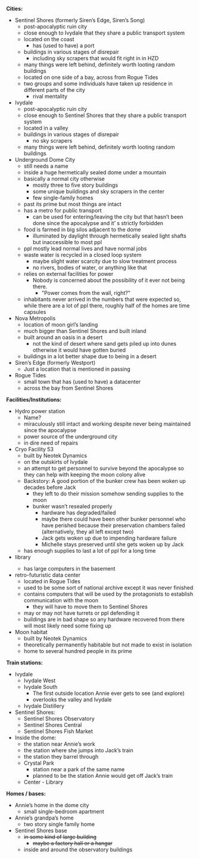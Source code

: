 **Cities:**

* Sentinel Shores (formerly Siren’s Edge, Siren’s Song) 
  * post-apocalyptic ruin city
  * close enough to Ivydale that they share a public transport system
  * located on the coast 
    * has (used to have) a port
  * buildings in various stages of disrepair 
    * including sky scrapers that would fit right in in HZD
  * many things were left behind, definitely worth looting random buildings
  * located on one side of a bay, across from Rogue Tides
  * two groups and some individuals have taken up residence in different parts of the city 
    * rival mentality
* Ivydale 
  * post-apocalyptic ruin city
  * close enough to Sentinel Shores that they share a public transport system
  * located in a valley
  * buildings in various stages of disrepair 
    * no sky scrapers
  * many things were left behind, definitely worth looting random buildings
* Underground Dome City 
  * still needs a name
  * inside a huge hermetically sealed dome under a mountain
  * basically a normal city otherwise 
    * mostly three to five story buildings
    * some unique buildings and sky scrapers in the center
    * few single-family homes
  * past its prime but most things are intact
  * has a metro for public transport 
    * can be used for entering/leaving the city but that hasn’t been done since the apocalypse and it’ s strictly forbidden
  * food is farmed in big silos adjacent to the dome 
    * illuminated by daylight through hermetically sealed light shafts but inaccessible to most ppl
  * ppl mostly lead normal lives and have normal jobs
  * waste water is recycled in a closed loop system 
    * maybe slight water scarcity due to slow treatment process
    * no rivers, bodies of water, or anything like that
  * relies on external facilities for power 
    * Nobody is concerned about the possibility of it ever not being there. 
      * "Power comes from the wall, right?"
  * inhabitants never arrived in the numbers that were expected so, while there are a lot of ppl there, roughly half of the homes are time capsules
* Nova Metropolis 
  * location of moon girl’s landing
  * much bigger than Sentinel Shores and built inland
  * built around an oasis in a desert 
    * not the kind of desert where sand gets piled up into dunes otherwise it would have gotten buried
  * buildings in a lot better shape due to being in a desert
* Siren’s Edge (formerly Westport) 
  * Just a location that is mentioned in passing
* Rogue Tides 
  * small town that has (used to have) a datacenter
  * across the bay from Sentinel Shores

**Facilities/Institutions:**

* Hydro power station 
  * Name?
  * miraculously still intact and working despite never being maintained since the apocalypse
  * power source of the underground city
  * in dire need of repairs
* Cryo Facility 53 
  * built by Neotek Dynamics
  * on the outskirts of Ivydale
  * an attempt to get personnel to survive beyond the apocalypse so they can help with keeping the moon colony alive
  * Backstory: A good portion of the bunker crew has been woken up decades before Jack 
    * they left to do their mission somehow sending supplies to the moon
    * bunker wasn’t resealed properly 
      * hardware has degraded/failed
      * maybe there could have been other bunker personnel who have perished because their preservation chambers failed (alternatively, they all left except two)
      * Jack gets woken up due to impending hardware failure
      * Michelle stays preserved until she gets woken up by Jack
  * has enough supplies to last a lot of ppl for a long time
* <underground dome city> library 
  * has large computers in the basement
* retro-futuristic data center 
  * located in Rogue Tides
  * used to be some sort of national archive except it was never finished
  * contains computers that will be used by the protagonists to establish communication with the moon 
    * they will have to move them to Sentinel Shores
  * may or may not have turrets or ppl defending it
  * buildings are in bad shape so any hardware recovered from there will most likely need some fixing up
* Moon habitat 
  * built by Neotek Dynamics
  * theoretically permanently habitable but not made to exist in isolation
  * home to several hundred people in its prime

**Train stations:**

* Ivydale 
  * Ivydale West
  * Ivydale South 
    * The first outside location Annie ever gets to see (and explore)
    * overlooks the valley and Ivydale
  * Ivydale Distillery
* Sentinel Shores: 
  * Sentinel Shores Observatory
  * Sentinel Shores Central
  * Sentinel Shores Fish Market
* Inside the dome: 
  * the station near Annie’s work
  * the station where she jumps into Jack’s train
  * the station they barrel through
  * Crystal Park 
    * station near a park of the same name
    * planned to be the station Annie would get off Jack’s train
  * <dome city name> Center - Library

**Homes / bases:**

* Annie’s home in the dome city 
  * small single-bedroom apartment
* Annie’s grandpa’s home 
  * two story single family home
* Sentinel Shores base 
  * ~~in some kind of large building~~ 
    * ~~maybe a factory hall or a hangar~~
  * inside and around the observatory buildings